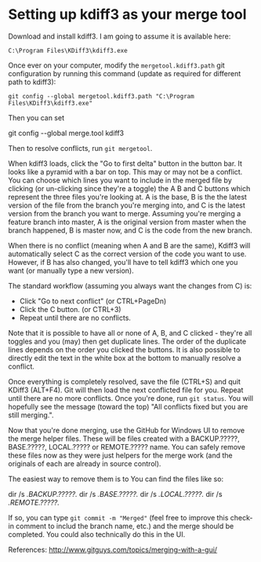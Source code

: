 ﻿Setting up kdiff3 as your merge tool
====================================

Download and install kdiff3.  I am going to assume it is available here:

`C:\Program Files\KDiff3\kdiff3.exe`

Once ever on your computer, modify the `mergetool.kdiff3.path` git configuration by running this command (update as required for different path to kdiff3):

`git config --global mergetool.kdiff3.path "C:\Program Files\KDiff3\kdiff3.exe"`

Then you can set 

git config --global merge.tool kdiff3

Then to resolve conflicts, run `git mergetool`.

When kdiff3 loads, click the "Go to first delta" button in the button bar.  It looks like a pyramid with a bar on top.  This may or may not be a conflict.  You can choose which lines you want to include in the merged file by clicking (or un-clicking since they're a toggle) the A B and C buttons which represent the three files you're looking at.  A is the base, B is the the latest version of the file from the branch you're merging into, and C is the latest version from the branch you want to merge.  Assuming you're merging a feature branch into master, A is the original version from master when the branch happened, B is master now, and C is the code from the new branch.

When there is no conflict (meaning when A and B are the same), Kdiff3 will automatically select C as the correct version of the code you want to use.  However, if B has also changed, you'll have to tell kdiff3 which one you want (or manually type a new version).

The standard workflow (assuming you always want the changes from C) is:
  * Click "Go to next conflict"  (or CTRL+PageDn)
  * Click the C button.  (or CTRL+3)
  * Repeat until there are no conflicts.
  
Note that it is possible to have all or none of A, B, and C clicked - they're all toggles and you (may) then get duplicate lines.  The order of the duplicate lines depends on the order you clicked the buttons.  It is also possible to directly edit the text in the white box at the bottom to manually resolve a conflict.

Once everything is completely resolved, save the file (CTRL+S) and quit KDiff3 (ALT+F4).  Git will then load the next conflicted file for you.  Repeat until there are no more conflicts.  Once you're done, run `git status`.  You will hopefully see the message (toward the top) "All conflicts fixed but you are still merging.".

Now that you're done merging, use the GitHub for Windows UI to remove the merge helper files.  These will be files created with a BACKUP.?????, BASE.?????, LOCAL.????? or REMOTE.????? name.  You can safely remove these files now as they were just helpers for the merge work (and the originals of each are already in source control).

The easiest way to remove them is to You can find the files like so:

dir /s *.BACKUP.?????.*
dir /s *.BASE.?????.*
dir /s *.LOCAL.?????.*
dir /s *.REMOTE.?????.*

If so, you can type `git commit -m "Merged"` (feel free to improve this check-in comment to includ the branch name, etc.) and the merge should be completed.  You could also technically do this in the UI.





References:
http://www.gitguys.com/topics/merging-with-a-gui/